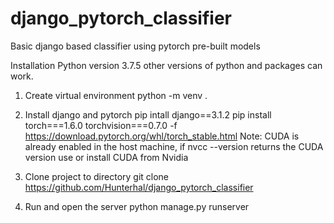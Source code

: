 # django_pytorch_classifier
Basic django based classifier using pytorch pre-built models

Installation
Python version 3.7.5 other versions of python and packages can work.
1) Create virtual environment
python -m venv .

2) Install django and pytorch
pip intall django==3.1.2
pip install torch===1.6.0 torchvision===0.7.0 -f https://download.pytorch.org/whl/torch_stable.html
Note: CUDA is already enabled in the host machine, if nvcc --version returns the CUDA version use or install CUDA from Nvidia

3) Clone project to directory 
git clone https://github.com/Hunterhal/django_pytorch_classifier

4) Run and open the server
python manage.py runserver 

